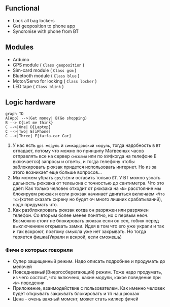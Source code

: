 ## Functional

 - Lock all bag lockers
 - Get geoposition to phone app
 - Syncronise with phone from BT

## Modules

- Arduino
- GPS module ( `Class geoposition` )
- Sim-card module ( `Class gsm` )
- Bluetooth module ( `Class blue` )
- Motor/Servo for locking ( `Class locker` )
- LED tape ( `Class blink` )

## Logic hardware

```mermaid
graph TD
A[App] -->|Get money| B(Go shopping)
B --> C{Let me think}
C -->|One| D[Laptop]
C -->|Two| E[iPhone]
C -->|Three| F[fa:fa-car Car]
```

1. У нас есть `gps модуль` и `симкардовский модуль`, тогда надобность в `BT` отпадает, потому что можно по принципу Матвееных часов отправлять все на сервер `смсками` или по `GSM`(когда на телефоне E включается) запросы и ответы, и тогда телефону чтобы заблокировать рюкзак придется использовать интернет. Но из за этого возникает еще больше вопросов...
2. Мы можем убрать `gps/sim` и оставить только `BT`. У BT можно узнать дальность рюкзака от телеыона с точностью до сантиметра. Что это даёт: Как только человек отходит от рюкзака на `<N>` расстояние мы блокируем рюкзак и если рюкзак начинает двигаться включаем `<Что то>`(хотел сказать сирену но будет оч много лишних срабатываний), надо придумать что.
3. Как разблокировать рюкзак когда он разряжен или разряжен телефон. Со вторым более менее понятно, но с первым неоч. Возможно стоит не блокировать рюкзак если он сел, тобиж перед выключением открывать замки. Идея в том что его уже украли и так и так вскроют, поэтому смысла уже нет закрывать. Но тогда теряется фишка(Украли и вскрой, если сможешь)

### Фичи о которых говорили

- Супер защищенный режим. Надо описать подробнее и продумать до мелочей
- Повседневный(Энергосберегающий) режим. Тоже надо продумать, из чего состоит, что включено, какие модули, какое поведение при `<N>` поведении
- Приложение, взаимодействие с пользователем. Как именно человек будет открывать закрывать блокировать и тп наш рюкзак
- Цена - очень важный момент, может стать киллер фичей
